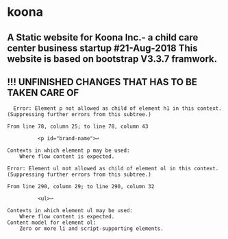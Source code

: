 # koona
A Static website for Koona Inc.- a child care center business startup
#21-Aug-2018
This website is based on bootstrap V3.3.7 framwork.
-------------------------------------------------------------------------------------------------------------------------
!!! UNFINISHED CHANGES THAT HAS TO BE TAKEN CARE OF
-------------------------------------------------------------------------------------------------------------------------
      Error: Element p not allowed as child of element h1 in this context. (Suppressing further errors from this subtree.)

    From line 78, column 25; to line 78, column 43

              <p id="brand-name">↩     

    Contexts in which element p may be used:
        Where flow content is expected. 

    Error: Element ul not allowed as child of element ol in this context. (Suppressing further errors from this subtree.)

    From line 290, column 29; to line 290, column 32

              <ul>↩     

    Contexts in which element ul may be used:
        Where flow content is expected. 
    Content model for element ol:
        Zero or more li and script-supporting elements.

